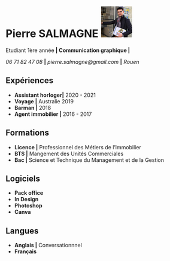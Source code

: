 # __Pierre SALMAGNE__ ![photocv](https://github.com/piloufaCe22/Projet-CV-Nicolas/blob/main/photo%20cv.jpg?raw=true)

Etudiant 1ère année **| Communication graphique |**

_06 71 82 47 08_ **|** _pierre.salmagne@gmail.com_ **|** _Rouen_
## Expériences
* **Assistant horloger|** 2020 - 2021
* **Voyage |** Australie 2019
* **Barman |** 2018
* **Agent immobilier |** 2016 - 2017


## Formations
* **Licence |** Professionnel des Métiers de l’Immobilier
* **BTS |** Mangement des Unités Commerciales
* **Bac |**  Science et Technique du Management et de la Gestion 

## Logiciels

* **Pack office**
* **In Design**
* **Photoshop**
* **Canva**

## Langues

* **Anglais |** Conversationnnel
* **Français**
